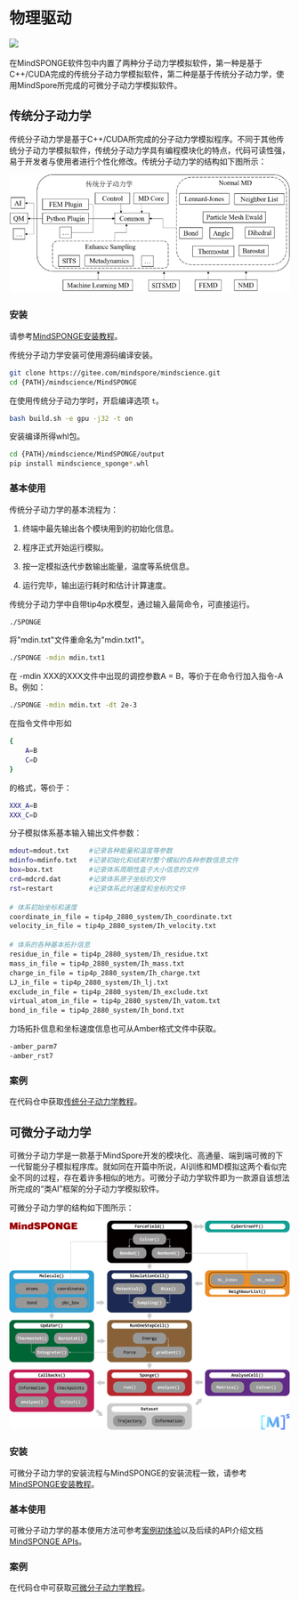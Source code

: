# 物理驱动

<a href="https://gitee.com/mindspore/docs/blob/master/docs/mindsponge/docs/source_zh_cn/sponge.md" target="_blank"><img src="https://mindspore-website.obs.cn-north-4.myhuaweicloud.com/website-images/master/resource/_static/logo_source.png"></a>

在MindSPONGE软件包中内置了两种分子动力学模拟软件，第一种是基于C++/CUDA完成的传统分子动力学模拟软件，第二种是基于传统分子动力学，使用MindSpore所完成的可微分子动力学模拟软件。

## 传统分子动力学

传统分子动力学是基于C++/CUDA所完成的分子动力学模拟程序。不同于其他传统分子动力学模拟软件，传统分子动力学具有编程模块化的特点，代码可读性强，易于开发者与使用者进行个性化修改。传统分子动力学的结构如下图所示：

![cudasponge](./images/cudasponge.png)

### 安装

请参考[MindSPONGE安装教程](https://www.mindspore.cn/mindsponge/docs/zh-CN/master/intro.html#%E5%AE%89%E8%A3%85%E6%95%99%E7%A8%8B)。

传统分子动力学安装可使用源码编译安装。

```bash
git clone https://gitee.com/mindspore/mindscience.git
cd {PATH}/mindscience/MindSPONGE
```

在使用传统分子动力学时，开启编译选项 `t`。

```bash
bash build.sh -e gpu -j32 -t on
```

安装编译所得whl包。

```bash
cd {PATH}/mindscience/MindSPONGE/output
pip install mindscience_sponge*.whl
```

### 基本使用

传统分子动力学的基本流程为：

1. 终端中最先输出各个模块用到的初始化信息。

2. 程序正式开始运行模拟。

3. 按一定模拟迭代步数输出能量，温度等系统信息。

4. 运行完毕，输出运行耗时和估计计算速度。

传统分子动力学中自带tip4p水模型，通过输入最简命令，可直接运行。

```bash
./SPONGE
```

将"mdin.txt"文件重命名为"mdin.txt1"。

```bash
./SPONGE -mdin mdin.txt1
```

在 -mdin XXX的XXX文件中出现的调控参数A = B，等价于在命令行加入指令-A B。例如：

```bash
./SPONGE -mdin mdin.txt -dt 2e-3
```

在指令文件中形如

```bash
{
    A=B
    C=D
}
```

的格式，等价于：

```bash
XXX_A=B
XXX_C=D
```

分子模拟体系基本输入输出文件参数：

```bash
mdout=mdout.txt     #记录各种能量和温度等参数
mdinfo=mdinfo.txt   #记录初始化和结束时整个模拟的各种参数信息文件
box=box.txt         #记录体系周期性盒子大小信息的文件
crd=mdcrd.dat       #记录体系原子坐标的文件
rst=restart         #记录体系此时速度和坐标的文件

# 体系初始坐标和速度
coordinate_in_file = tip4p_2880_system/Ih_coordinate.txt
velocity_in_file = tip4p_2880_system/Ih_velocity.txt

# 体系的各种基本拓扑信息
residue_in_file = tip4p_2880_system/Ih_residue.txt
mass_in_file = tip4p_2880_system/Ih_mass.txt
charge_in_file = tip4p_2880_system/Ih_charge.txt
LJ_in_file = tip4p_2880_system/Ih_lj.txt
exclude_in_file = tip4p_2880_system/Ih_exclude.txt
virtual_atom_in_file = tip4p_2880_system/Ih_vatom.txt
bond_in_file = tip4p_2880_system/Ih_bond.txt
```

力场拓扑信息和坐标速度信息也可从Amber格式文件中获取。

```bash
-amber_parm7
-amber_rst7
```

### 案例

在代码仓中获取[传统分子动力学教程](https://gitee.com/mindspore/mindscience/tree/master/MindSPONGE/applications/molecular_dynamics/tradition)。

## 可微分子动力学

可微分子动力学是一款基于MindSpore开发的模块化、高通量、端到端可微的下一代智能分子模拟程序库。就如同在开篇中所说，AI训练和MD模拟这两个看似完全不同的过程，存在着许多相似的地方。可微分子动力学软件即为一款源自该想法所完成的“类AI”框架的分子动力学模拟软件。

可微分子动力学的结构如下图所示：

![mindsponge](./images/mindsponge.png)

### 安装

可微分子动力学的安装流程与MindSPONGE的安装流程一致，请参考[MindSPONGE安装教程](https://www.mindspore.cn/mindsponge/docs/zh-CN/master/intro.html#%E5%AE%89%E8%A3%85%E6%95%99%E7%A8%8B)。

### 基本使用

可微分子动力学的基本使用方法可参考[案例初体验](https://www.mindspore.cn/mindsponge/docs/zh-CN/master/intro.html#%E6%A1%88%E4%BE%8B%E5%88%9D%E4%BD%93%E9%AA%8C)以及后续的API介绍文档[MindSPONGE APIs](https://www.mindspore.cn/mindsponge/docs/zh-CN/master/mindsponge.callback.html)。

### 案例

在代码仓中可获取[可微分子动力学教程](https://gitee.com/mindspore/mindscience/tree/master/MindSPONGE/tutorials/basic)。
